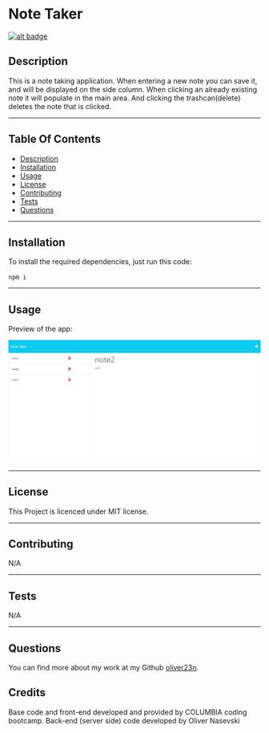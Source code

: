 # Note Taker

[![alt badge](https://img.shields.io/badge/licence-MIT-blue)](https://opensource.org/license/mit/)

## Description

This is a note taking application. When entering a new note you can save it, and will be displayed on the side column. When clicking an already existing note it will populate in the main area. And clicking the trashcan(delete) deletes the note that is clicked.

---

## Table Of Contents
                             
- [Description](#description)
- [Installation](#installation)
- [Usage](#usage)
- [License](#license)
- [Contributing](#contributing)
- [Tests](#tests)
- [Questions](#questions)

---

## Installation

To install the required dependencies, just run this code: 

```
npm i
```

---

## Usage

Preview of the app:

![alt screenshot](./images/screenshot.png)

---

## License

This Project is licenced under MIT license.

---

## Contributing

N/A

---

## Tests

N/A

--- 

## Questions

You can find more about my work at my Github [oliver23n](https://github.com/oliver23n).

## Credits
Base code and front-end developed and provided by COLUMBIA coding bootcamp.
Back-end (server side) code developed by Oliver Nasevski 
